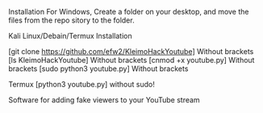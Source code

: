 Installation For Windows, 
Create a folder on your desktop, and move the files from the repo sitory to the folder.


Kali Linux/Debain/Termux Installation

[git clone https://github.com/efw2/KleimoHackYoutube] Without brackets
[ls KleimoHackYoutube] Without brackets
[cnmod +x youtube.py] Without brackets
[sudo python3 youtube.py] Without brackets

Termux 
[python3 youtube.py] without sudo!



Software for adding fake viewers to your YouTube stream

